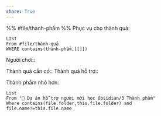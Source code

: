 ```yaml
---
share: True
---
```

%%
#file/thành-phẩm
%%
Phục vụ cho thành quả:
```dataview
LIST
From #file/thành-quả
WHERE contains(thành-phẩm,[[]])
```
Người chơi:: 

Thành quả cần có::
Thành quả hỗ trợ::

Thành phẩm nhỏ hơn:
```dataview
List 
From "📐 Dự án hỗ trợ người mới học Obsidian/3 Thành phẩm" 
Where contains(file.folder,this.file.folder) and file.name!=this.file.name
```
